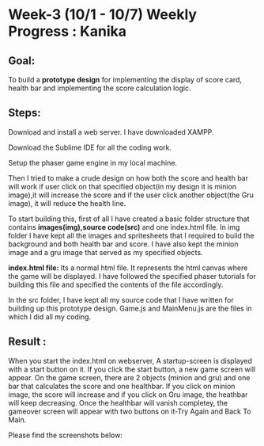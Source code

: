 # Week-3 (10/1 - 10/7) Weekly Progress : Kanika

## Goal: 
To build a **prototype design** for implementing the display of score card, health bar and implementing the
score calculation logic.

## Steps: 
Download and install a web server. I have downloaded XAMPP.

Download the Sublime IDE for all the coding work.

Setup the phaser game engine in my local machine.

Then I tried to make a crude design on how both the score and health bar will work if user click on that specified object(in my design it is minion image),it will increase the score and if the user click another object(the Gru image), it will reduce the health line.

To start building this, first of all I have created a basic folder structure that contains **images(img),source code(src)** and one index.html file.
In img folder I have kept all the images and spritesheets that I required to build the background and both health bar and score.
I have also kept the minion image and a gru image that served as my specified objects.

**index.html file:** Its a normal html file. It represents the html canvas where the game will be displayed. I have followed the specified phaser tutorials for building this file and specified the contents of the file accordingly.

In the src folder, I have kept all my source code that I have written for building up this prototype design.
Game.js and MainMenu.js are the files in which I did all my coding. 


## Result :
When you start the index.html on webserver, A startup-screen is displayed with a start button on it. If you click the start button, a new game screen will appear. On the game screen, there are 2 objects (minion and gru) and one bar that calculates the score and one healthbar. If you click on minion image, the score will increase and if you click on Gru image, the heathbar will keep decreasing. Once the healthbar will vanish completey, the gameover screen will appear with two buttons on it-Try Again and Back To Main.

Please find the screenshots below:
